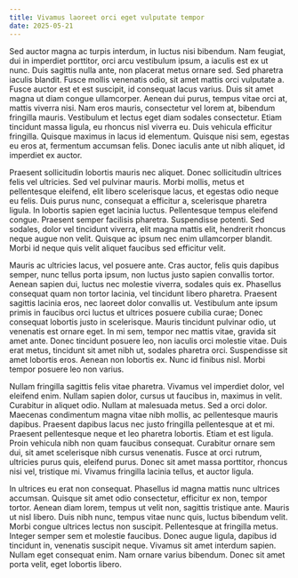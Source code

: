 ```yaml
---
title: Vivamus laoreet orci eget vulputate tempor
date: 2025-05-21
---
```


Sed auctor magna ac turpis interdum, in luctus nisi bibendum. Nam feugiat, dui in imperdiet porttitor, orci arcu vestibulum ipsum, a iaculis est ex ut nunc. Duis sagittis nulla ante, non placerat metus ornare sed. Sed pharetra iaculis blandit. Fusce mollis venenatis odio, sit amet mattis orci vulputate a. Fusce auctor est et est suscipit, id consequat lacus varius. Duis sit amet magna ut diam congue ullamcorper. Aenean dui purus, tempus vitae orci at, mattis viverra nisi. Nam eros mauris, consectetur vel lorem at, bibendum fringilla mauris. Vestibulum et lectus eget diam sodales consectetur. Etiam tincidunt massa ligula, eu rhoncus nisl viverra eu. Duis vehicula efficitur fringilla. Quisque maximus in lacus id elementum. Quisque nisi sem, egestas eu eros at, fermentum accumsan felis. Donec iaculis ante ut nibh aliquet, id imperdiet ex auctor.

Praesent sollicitudin lobortis mauris nec aliquet. Donec sollicitudin ultrices felis vel ultricies. Sed vel pulvinar mauris. Morbi mollis, metus et pellentesque eleifend, elit libero scelerisque lacus, et egestas odio neque eu felis. Duis purus nunc, consequat a efficitur a, scelerisque pharetra ligula. In lobortis sapien eget lacinia luctus. Pellentesque tempus eleifend congue. Praesent semper facilisis pharetra. Suspendisse potenti. Sed sodales, dolor vel tincidunt viverra, elit magna mattis elit, hendrerit rhoncus neque augue non velit. Quisque ac ipsum nec enim ullamcorper blandit. Morbi id neque quis velit aliquet faucibus sed efficitur velit.

Mauris ac ultricies lacus, vel posuere ante. Cras auctor, felis quis dapibus semper, nunc tellus porta ipsum, non luctus justo sapien convallis tortor. Aenean sapien dui, luctus nec molestie viverra, sodales quis ex. Phasellus consequat quam non tortor lacinia, vel tincidunt libero pharetra. Praesent sagittis lacinia eros, nec laoreet dolor convallis ut. Vestibulum ante ipsum primis in faucibus orci luctus et ultrices posuere cubilia curae; Donec consequat lobortis justo in scelerisque. Mauris tincidunt pulvinar odio, ut venenatis est ornare eget. In mi sem, tempor nec mattis vitae, gravida sit amet ante. Donec tincidunt posuere leo, non iaculis orci molestie vitae. Duis erat metus, tincidunt sit amet nibh ut, sodales pharetra orci. Suspendisse sit amet lobortis eros. Aenean non lobortis ex. Nunc id finibus nisl. Morbi tempor posuere leo non varius.

Nullam fringilla sagittis felis vitae pharetra. Vivamus vel imperdiet dolor, vel eleifend enim. Nullam sapien dolor, cursus ut faucibus in, maximus in velit. Curabitur in aliquet odio. Nullam at malesuada metus. Sed a orci dolor. Maecenas condimentum magna vitae nibh mollis, ac pellentesque mauris dapibus. Praesent dapibus lacus nec justo fringilla pellentesque at et mi. Praesent pellentesque neque et leo pharetra lobortis. Etiam et est ligula. Proin vehicula nibh non quam faucibus consequat. Curabitur ornare sem dui, sit amet scelerisque nibh cursus venenatis. Fusce at orci rutrum, ultricies purus quis, eleifend purus. Donec sit amet massa porttitor, rhoncus nisi vel, tristique mi. Vivamus fringilla lacinia tellus, et auctor ligula.

In ultrices eu erat non consequat. Phasellus id magna mattis nunc ultrices accumsan. Quisque sit amet odio consectetur, efficitur ex non, tempor tortor. Aenean diam lorem, tempus ut velit non, sagittis tristique ante. Mauris ut nisl libero. Duis nibh nunc, tempus vitae nunc quis, luctus bibendum velit. Morbi congue ultrices lectus non suscipit. Pellentesque at fringilla metus. Integer semper sem et molestie faucibus. Donec augue ligula, dapibus id tincidunt in, venenatis suscipit neque. Vivamus sit amet interdum sapien. Nullam eget consequat enim. Nam ornare varius bibendum. Donec sit amet porta velit, eget lobortis libero.
